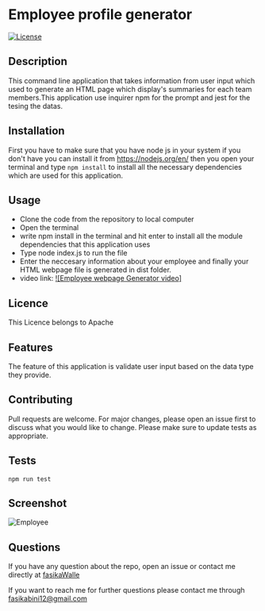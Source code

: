 
# Employee profile generator
[![License](https://img.shields.io/badge/License-Apache%202.0-yellow.svg)](https://opensource.org/licenses/Apache-2.0)
## Description

This command line application that takes information from user input which  used to generate an HTML page which display's summaries for each team members.This application use inquirer npm for the prompt and jest for the tesing the datas. 

## Installation
First you have to make sure that you have node js in your system if you don't have you can install it from https://nodejs.org/en/ then you open your terminal and type `npm install` to install all the necessary dependencies which are used for this  application.
## Usage
- Clone the code from the repository to local computer
- Open the terminal
- write npm install in the terminal and hit enter to install all the module dependencies that this application uses
- Type node index.js to run the file
- Enter the neccesary information about your employee and finally your HTML webpage file is generated in dist folder.
- video link: [![Employee webpage Generator video]]( https://drive.google.com/file/d/12_aU5rrJkbakcxT8YyrZ3cVJWslDxcj7/view)


 ## Licence
This Licence belongs to Apache 
 


## Features
The feature of this application is validate user input based on the data type they provide. 
 
## Contributing
Pull requests are welcome. For major changes, please open an issue first to discuss what you would like to change.
Please make sure to update tests as appropriate.
## Tests
```npm run test```  

## Screenshot
![Employee](https://user-images.githubusercontent.com/73629983/107825302-7866ad80-6d48-11eb-8b49-783369c590ae.png)

## Questions
If you have any question about the repo, open an issue or contact me directly at [fasikaWalle](https://github.com/fasikaWalle/)

If you want to reach me for further questions please contact me through fasikabini12@gmail.com
    